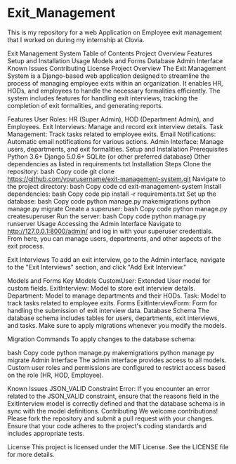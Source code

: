 # Exit_Management
This is my repository for a web Application on Employee exit management that I worked on during my internship at Clovia.

Exit Management System
Table of Contents
Project Overview
Features
Setup and Installation
Usage
Models and Forms
Database
Admin Interface
Known Issues
Contributing
License
Project Overview
The Exit Management System is a Django-based web application designed to streamline the process of managing employee exits within an organization. It enables HR, HODs, and employees to handle the necessary formalities efficiently. The system includes features for handling exit interviews, tracking the completion of exit formalities, and generating reports.

Features
User Roles: HR (Super Admin), HOD (Department Admin), and Employees.
Exit Interviews: Manage and record exit interview details.
Task Management: Track tasks related to employee exits.
Email Notifications: Automatic email notifications for various actions.
Admin Interface: Manage users, departments, and exit formalities.
Setup and Installation
Prerequisites
Python 3.6+
Django 5.0.6+
SQLite (or other preferred database)
Other dependencies as listed in requirements.txt
Installation Steps
Clone the repository:
bash
Copy code
git clone https://github.com/yourusername/exit-management-system.git
Navigate to the project directory:
bash
Copy code
cd exit-management-system
Install dependencies:
bash
Copy code
pip install -r requirements.txt
Set up the database:
bash
Copy code
python manage.py makemigrations
python manage.py migrate
Create a superuser:
bash
Copy code
python manage.py createsuperuser
Run the server:
bash
Copy code
python manage.py runserver
Usage
Accessing the Admin Interface
Navigate to http://127.0.0.1:8000/admin/ and log in with your superuser credentials. From here, you can manage users, departments, and other aspects of the exit process.

Exit Interviews
To add an exit interview, go to the Admin interface, navigate to the "Exit Interviews" section, and click "Add Exit Interview."

Models and Forms
Key Models
CustomUser: Extended User model for custom fields.
ExitInterview: Model to store exit interview details.
Department: Model to manage departments and their HODs.
Task: Model to track tasks related to employee exits.
Forms
ExitInterviewForm: Form for handling the submission of exit interview data.
Database
Schema
The database schema includes tables for users, departments, exit interviews, and tasks. Make sure to apply migrations whenever you modify the models.

Migration Commands
To apply changes to the database schema:

bash
Copy code
python manage.py makemigrations
python manage.py migrate
Admin Interface
The admin interface provides access to all models. Custom user roles and permissions are configured to restrict access based on the role (HR, HOD, Employee).

Known Issues
JSON_VALID Constraint Error: If you encounter an error related to the JSON_VALID constraint, ensure that the reasons field in the ExitInterview model is correctly defined and that the database schema is in sync with the model definitions.
Contributing
We welcome contributions! Please fork the repository and submit a pull request with your changes. Ensure that your code adheres to the project's coding standards and includes appropriate tests.

License
This project is licensed under the MIT License. See the LICENSE file for more details.
